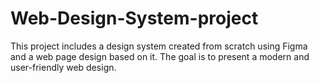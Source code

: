 # Web-Design-System-project
This project includes a design system created from scratch using Figma and a web page design based on it. The goal is to present a modern and user-friendly web design.
